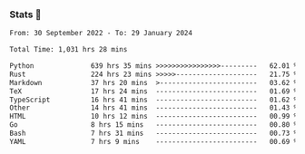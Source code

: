### Stats 👋
<!--START_SECTION:waka-->

```txt
From: 30 September 2022 - To: 29 January 2024

Total Time: 1,031 hrs 28 mins

Python              639 hrs 35 mins >>>>>>>>>>>>>>>>---------   62.01 %
Rust                224 hrs 23 mins >>>>>--------------------   21.75 %
Markdown            37 hrs 20 mins  >------------------------   03.62 %
TeX                 17 hrs 24 mins  -------------------------   01.69 %
TypeScript          16 hrs 41 mins  -------------------------   01.62 %
Other               14 hrs 41 mins  -------------------------   01.43 %
HTML                10 hrs 12 mins  -------------------------   00.99 %
Go                  8 hrs 15 mins   -------------------------   00.80 %
Bash                7 hrs 31 mins   -------------------------   00.73 %
YAML                7 hrs 9 mins    -------------------------   00.69 %
```

<!--END_SECTION:waka-->

<!--
**buhaytza2005/buhaytza2005** is a ✨ _special_ ✨ repository because its `README.md` (this file) appears on your GitHub profile.

Here are some ideas to get you started:

- 🔭 I’m currently working on ...
- 🌱 I’m currently learning ...
- 👯 I’m looking to collaborate on ...
- 🤔 I’m looking for help with ...
- 💬 Ask me about ...
- 📫 How to reach me: ...
- 😄 Pronouns: ...
- ⚡ Fun fact: ...
-->



